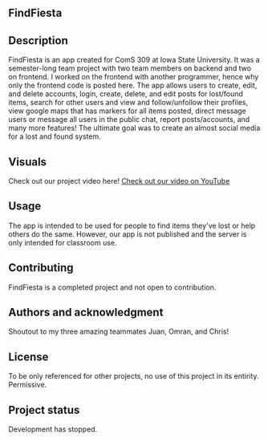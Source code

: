 ## FindFiesta

## Description
FindFiesta is an app created for ComS 309 at Iowa State University. It was a semester-long team project with two team members on backend and two on frontend. I worked on the frontend with another programmer, hence why only the frontend code is posted here. The app allows users to create, edit, and delete accounts, login, create, delete, and edit posts for lost/found items, search for other users and view and follow/unfollow their profiles, view google maps that has markers for all items posted, direct message users or message all users in the public chat, report posts/accounts, and many more features! The ultimate goal was to create an almost social media for a lost and found system.

## Visuals
Check out our project video here!
[Check out our video on YouTube](https://www.youtube.com/watch?v=SL0lsWL-1Os&list=PL6BdlkdKLEB9h28E61p7hHIJW62bzfRjM&index=7&t=2s)

## Usage
The app is intended to be used for people to find items they've lost or help others do the same. However, our app is not published and the server is only intended for classroom use. 

## Contributing
FindFiesta is a completed project and not open to contribution. 

## Authors and acknowledgment
Shoutout to my three amazing teammates Juan, Omran, and Chris! 

## License
To be only referenced for other projects, no use of this project in its entirity. Permissive.

## Project status
Development has stopped.

